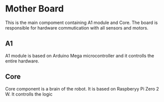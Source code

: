 # Mother Board
This is the main compoment containing A1 module and Core. The board is responsible for hardware commutication with all sensors and motors.

## A1
A1 module is based on Arduino Mega microcontroller and it controlls the entire hardware.

## Core
Core component is a brain of the robot. It is based on Raspberyy Pi Zero 2 W. It controlls the logic
